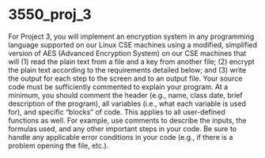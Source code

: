 # 3550_proj_3
For Project 3, you will implement an encryption system in any programming language supported 
on our Linux CSE machines using a modified, simplified version of AES (Advanced Encryption 
System) on our CSE machines that will (1) read the plain text from a file and a key from another file; 
(2) encrypt the plain text according to the requirements detailed below; and (3) write the output for 
each step to the screen and to an output file. Your source code must be sufficiently commented to 
explain your program. At a minimum, you should comment the header (e.g., name, class date, brief 
description of the program), all variables (i.e., what each variable is used for), and specific “blocks” 
of code. This applies to all user-defined functions as well. For example, use comments to describe the 
inputs,  the  formulas  used,  and  any  other  important  steps  in  your  code.  Be  sure  to  handle  any 
applicable error conditions in your code (e.g., if there is a problem opening the file, etc.). 
